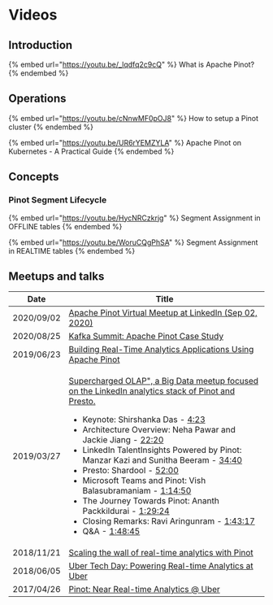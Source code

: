 # Videos

## Introduction

{% embed url="https://youtu.be/_lqdfq2c9cQ" %}
What is Apache Pinot?
{% endembed %}

## Operations

{% embed url="https://youtu.be/cNnwMF0pOJ8" %}
How to setup a Pinot cluster
{% endembed %}

{% embed url="https://youtu.be/UR6rYEMZYLA" %}
Apache Pinot on Kubernetes - A Practical Guide
{% endembed %}



## Concepts

### Pinot Segment Lifecycle

{% embed url="https://youtu.be/HycNRCzkrjg" %}
Segment Assignment in OFFLINE tables
{% endembed %}

{% embed url="https://youtu.be/WoruCQgPhSA" %}
Segment Assignment in REALTIME tables
{% endembed %}

## Meetups and talks

| Date       | Title                                                                                                                                                                                                                                                                                                                                                                                                                                                                                                                                                                                                                                                                                                                                                                                                                                                                                                                                                                                                                                                                                                                                                                                                                           |
| ---------- | ------------------------------------------------------------------------------------------------------------------------------------------------------------------------------------------------------------------------------------------------------------------------------------------------------------------------------------------------------------------------------------------------------------------------------------------------------------------------------------------------------------------------------------------------------------------------------------------------------------------------------------------------------------------------------------------------------------------------------------------------------------------------------------------------------------------------------------------------------------------------------------------------------------------------------------------------------------------------------------------------------------------------------------------------------------------------------------------------------------------------------------------------------------------------------------------------------------------------------- |
| 2020/09/02 | [Apache Pinot Virtual Meetup at LinkedIn (Sep 02, 2020)](https://www.youtube.com/watch?v=FjTjGxrgAoY\&list=PLihIrF0tCXddhXkQdAdnmfs8FtYMfrbTl)                                                                                                                                                                                                                                                                                                                                                                                                                                                                                                                                                                                                                                                                                                                                                                                                                                                                                                                                                                                                                                                                                  |
| 2020/08/25 | [Kafka Summit: Apache Pinot Case Study](https://www.confluent.io/resources/kafka-summit-2020/apache-pinot-case-study-building-distributed-analytics-systems-using-apache-kafka/)                                                                                                                                                                                                                                                                                                                                                                                                                                                                                                                                                                                                                                                                                                                                                                                                                                                                                                                                                                                                                                                |
| 2019/06/23 | [Building Real-Time Analytics Applications Using Apache Pinot](https://www.youtube.com/watch?v=mOzjVRf0yt4\&t=1s)                                                                                                                                                                                                                                                                                                                                                                                                                                                                                                                                                                                                                                                                                                                                                                                                                                                                                                                                                                                                                                                                                                               |
| 2019/03/27 | <p><a href="https://www.youtube.com/watch?v=CDEkxaEJbgs">Supercharged OLAP", a Big Data meetup focused on the LinkedIn analytics stack of Pinot and Presto.</a></p><ul><li>Keynote: Shirshanka Das - <a href="https://www.youtube.com/watch?v=CDEkxaEJbgs&#x26;t=263s">4:23</a> </li><li>Architecture Overview: Neha Pawar and Jackie Jiang - <a href="https://www.youtube.com/watch?v=CDEkxaEJbgs&#x26;t=1340s">22:20</a> </li><li>LinkedIn TalentInsights Powered by Pinot: Manzar Kazi and Sunitha Beeram - <a href="https://www.youtube.com/watch?v=CDEkxaEJbgs&#x26;t=2080s">34:40</a> </li><li>Presto: Shardool - <a href="https://www.youtube.com/watch?v=CDEkxaEJbgs&#x26;t=3120s">52:00</a> </li><li>Microsoft Teams and Pinot: Vish Balasubramaniam - <a href="https://www.youtube.com/watch?v=CDEkxaEJbgs&#x26;t=4490s">1:14:50</a> </li><li>The Journey Towards Pinot: Ananth Packkildurai - <a href="https://www.youtube.com/watch?v=CDEkxaEJbgs&#x26;t=5364s">1:29:24</a> </li><li>Closing Remarks: Ravi Aringunram - <a href="https://www.youtube.com/watch?v=CDEkxaEJbgs&#x26;t=6197s">1:43:17</a> </li><li>Q&#x26;A - <a href="https://www.youtube.com/watch?v=CDEkxaEJbgs&#x26;t=6525s">1:48:45</a></li></ul> |
| 2018/11/21 | [Scaling the wall of real-time analytics with Pinot](https://www.youtube.com/watch?v=XhwnGhpcC60)                                                                                                                                                                                                                                                                                                                                                                                                                                                                                                                                                                                                                                                                                                                                                                                                                                                                                                                                                                                                                                                                                                                               |
| 2018/06/05 |  [Uber Tech Day: Powering Real-time Analytics at Uber](https://www.youtube.com/watch?v=PKc-RdrW8Ec)                                                                                                                                                                                                                                                                                                                                                                                                                                                                                                                                                                                                                                                                                                                                                                                                                                                                                                                                                                                                                                                                                                                             |
| 2017/04/26 |  [Pinot: Near Real-time Analytics @ Uber](https://www.youtube.com/watch?v=evmXXZ2N1bY\&t=17s)                                                                                                                                                                                                                                                                                                                                                                                                                                                                                                                                                                                                                                                                                                                                                                                                                                                                                                                                                                                                                                                                                                                                    |

